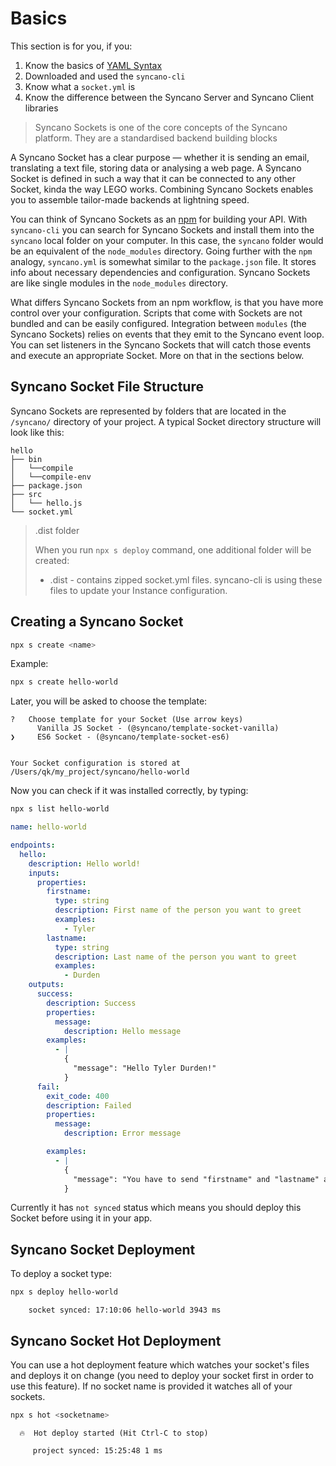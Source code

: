 # Basics

This section is for you, if you:
1. Know the basics of [YAML Syntax](/building-sockets/yaml-syntax)
2. Downloaded and used the `syncano-cli`
3. Know what a `socket.yml` is
4. Know the difference between the Syncano Server and Syncano Client libraries

> Syncano Sockets is one of the core concepts of the Syncano platform. They are a standardised backend building blocks

A Syncano Socket has a clear purpose — whether it is sending an email, translating a text file, storing data or analysing a web page. A Syncano Socket is defined in such a way that it can be connected to any other Socket, kinda the way LEGO works. Combining Syncano Sockets enables you to assemble tailor-made backends at lightning speed.

You can think of Syncano Sockets as an [npm](https://www.npmjs.com/) for building your API. With `syncano-cli` you can search for Syncano Sockets and install them into the `syncano` local folder on your computer. In this case, the `syncano` folder would be an equivalent of the `node_modules` directory. Going further with the `npm` analogy, `syncano.yml` is somewhat similar to the `package.json` file. It stores info about necessary dependencies and configuration. Syncano Sockets are like single modules in the `node_modules` directory.

What differs Syncano Sockets from an npm workflow, is that you have more control over your configuration. Scripts that come with Sockets are not bundled and can be easily configured. Integration between `modules` (the Syncano Sockets) relies on events that they emit to the Syncano event loop. You can set listeners in the Syncano Sockets that will catch those events and execute an appropriate Socket. More on that in the sections below.

## Syncano Socket File Structure

Syncano Sockets are represented by folders that are located in the `/syncano/` directory of your project. A typical Socket directory structure will look like this:

```
hello
├── bin
│   └──compile
│   └──compile-env
├── package.json
├── src
│   └── hello.js
└── socket.yml
```

> .dist folder
>
> When you run `npx s deploy` command, one additional folder will be created:
> - .dist - contains zipped socket.yml files. syncano-cli is using these files to update your Instance configuration.

## Creating a Syncano Socket

```sh
npx s create <name>
```

Example:
```sh
npx s create hello-world
```
Later, you will be asked to choose the template:

```
?   Choose template for your Socket (Use arrow keys)
      Vanilla JS Socket - (@syncano/template-socket-vanilla)
❯     ES6 Socket - (@syncano/template-socket-es6)


Your Socket configuration is stored at /Users/qk/my_project/syncano/hello-world
```

Now you can check if it was installed correctly, by typing:

```sh
npx s list hello-world
```

```yaml
name: hello-world

endpoints:
  hello:
    description: Hello world!
    inputs:
      properties:
        firstname:
          type: string
          description: First name of the person you want to greet
          examples:
            - Tyler
        lastname:
          type: string
          description: Last name of the person you want to greet
          examples:
            - Durden
    outputs:
      success:
        description: Success
        properties:
          message:
            description: Hello message
        examples:
          - |
            {
              "message": "Hello Tyler Durden!"
            }
      fail:
        exit_code: 400
        description: Failed
        properties:
          message:
            description: Error message

        examples:
          - |
            {
              "message": "You have to send "firstname" and "lastname" arguments!"
            }
```

Currently it has `not synced` status which means you should deploy this Socket before using it in your app.

## Syncano Socket Deployment

To deploy a socket type:

```sh
npx s deploy hello-world
```
```
    socket synced: 17:10:06 hello-world 3943 ms
```

## Syncano Socket Hot Deployment

You can use a hot deployment feature which watches your socket's files and deploys it on change (you need to deploy your socket first in order to use this feature). If no socket name is provided it watches all of your sockets.

```sh
npx s hot <socketname>
```
```
  🔥  Hot deploy started (Hit Ctrl-C to stop)

     project synced: 15:25:48 1 ms
```
